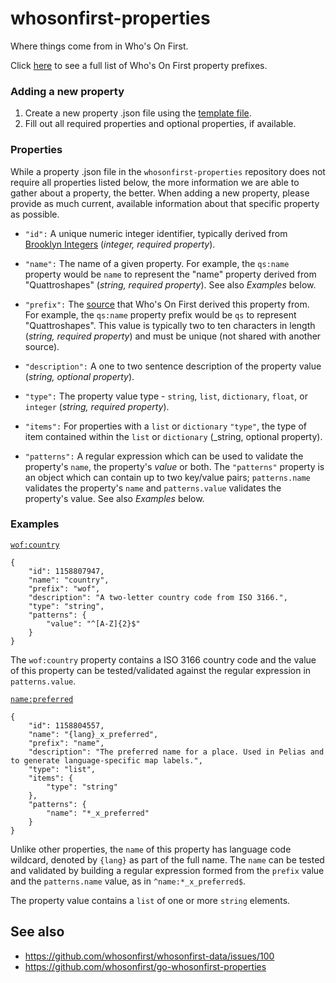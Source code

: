 # whosonfirst-properties

Where things come from in Who's On First.

Click [here](properties/) to see a full list of Who's On First property prefixes.

### Adding a new property

1. Create a new property .json file using the [template file](properties_template.json).
2. Fill out all required properties and optional properties, if available.

### Properties

While a property .json file in the `whosonfirst-properties` repository does not require all properties listed below, the more information we are able to gather about a property, the better. When adding a new property, please provide as much current, available information about that specific property as possible.

* `"id":` A unique numeric integer identifier, typically derived from [Brooklyn Integers](https://www.brooklynintegers.com) (_integer, required property_).

* `"name":` The name of a given property. For example, the `qs:name` property would be `name` to represent the "name" property derived from "Quattroshapes" (_string, required property_). See also _Examples_ below.

* `"prefix":` The [source](https://www.github.com/whosonfirst/whosonfirst-sources) that Who's On First derived this property from. For example, the `qs:name` property prefix would be `qs` to represent "Quattroshapes". This value is typically two to ten characters in length (_string, required property_) and must be unique (not shared with another source).

* `"description":` A one to two sentence description of the property value (_string, optional property_).

* `"type":` The property value type - `string`, `list`, `dictionary`, `float`, or `integer` (_string, required property_).

* `"items":` For properties with a `list` or `dictionary` `"type"`, the type of item contained within the `list` or `dictionary` (_string, optional property).

* `"patterns":` A regular expression which can be used to validate the property's `name`, the property's _value_ or both. The `"patterns"` property is an object which can contain up to two key/value pairs; `patterns.name` validates the property's `name` and `patterns.value` validates the property's value. See also _Examples_ below.

### Examples

[`wof:country`](properties/wof/country.json)

```
{
    "id": 1158807947,
    "name": "country",
    "prefix": "wof",
    "description": "A two-letter country code from ISO 3166.",
    "type": "string",
    "patterns": {
        "value": "^[A-Z]{2}$"
    }
}
```

The `wof:country` property contains a ISO 3166 country code and the value of this property can be tested/validated against the regular expression in `patterns.value`.


[`name:preferred`](properties/name/preferred.json)

```
{
    "id": 1158804557,
    "name": "{lang}_x_preferred",
    "prefix": "name",
    "description": "The preferred name for a place. Used in Pelias and to generate language-specific map labels.",
    "type": "list",
    "items": {
        "type": "string"
    },
    "patterns": {
        "name": "*_x_preferred"
    }
}
```

Unlike other properties, the `name` of this property has language code wildcard, denoted by `{lang}` as part of the full name. The `name` can be tested and validated by building a regular expression formed from the `prefix` value and the `patterns.name` value, as in `^name:*_x_preferred$`.

The property value contains a `list` of one or more `string` elements.

## See also

* https://github.com/whosonfirst/whosonfirst-data/issues/100
* https://github.com/whosonfirst/go-whosonfirst-properties
